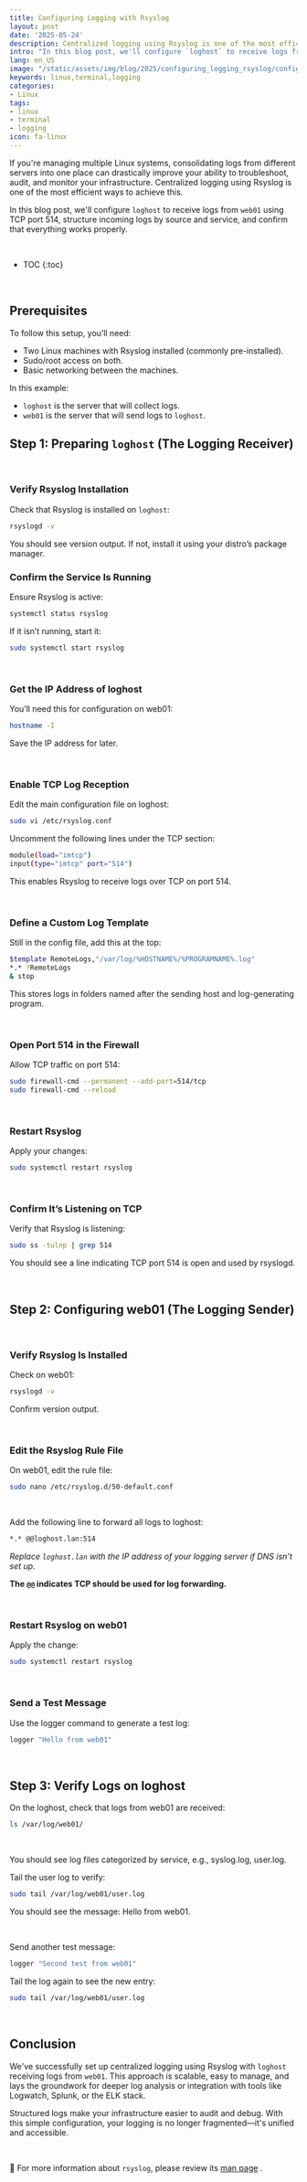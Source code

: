 ```yaml
---
title: Configuring Logging with Rsyslog
layout: post
date: '2025-05-24'
description: Centralized logging using Rsyslog is one of the most efficient ways to achieve logging.
intro: "In this blog post, we'll configure `loghost` to receive logs from `web01` using TCP port 514, structure incoming logs by source and service, and confirm that everything works properly." 
lang: en_US
image: "/static/assets/img/blog/2025/configuring_logging_rsyslog/configuring_logging_rsyslog.jpg"
keywords: linux,terminal,logging
categories:
- Linux
tags:
- linux
- terminal
- logging
icon: fa-linux
---
```


If you're managing multiple Linux systems, consolidating logs from different servers into one place can drastically improve your ability to troubleshoot, audit, and monitor your infrastructure. Centralized logging using Rsyslog is one of the most efficient ways to achieve this.

In this blog post, we'll configure `loghost` to receive logs from `web01` using TCP port 514, structure incoming logs by source and service, and confirm that everything works properly.

<br>

* TOC 
{:toc}

<br>

## Prerequisites

To follow this setup, you’ll need:

- Two Linux machines with Rsyslog installed (commonly pre-installed).
- Sudo/root access on both.
- Basic networking between the machines.

In this example:

- `loghost` is the server that will collect logs.
- `web01` is the server that will send logs to `loghost`.

## Step 1: Preparing `loghost` (The Logging Receiver)

<br>

### Verify Rsyslog Installation

Check that Rsyslog is installed on `loghost`:

```bash
rsyslogd -v
```

You should see version output. If not, install it using your distro’s package manager.

### Confirm the Service Is Running
Ensure Rsyslog is active:

```bash
systemctl status rsyslog
```

If it isn’t running, start it:

```bash
sudo systemctl start rsyslog
```

<br>

### Get the IP Address of loghost
You’ll need this for configuration on web01:

```bash
hostname -I
```

Save the IP address for later.

<br>

### Enable TCP Log Reception
Edit the main configuration file on loghost:

```bash
sudo vi /etc/rsyslog.conf
```

Uncomment the following lines under the TCP section:

```bash
module(load="imtcp")
input(type="imtcp" port="514")
```

This enables Rsyslog to receive logs over TCP on port 514.

<br>

### Define a Custom Log Template
Still in the config file, add this at the top:

```bash
$template RemoteLogs,"/var/log/%HOSTNAME%/%PROGRAMNAME%.log"
*.* ?RemoteLogs
& stop
```

This stores logs in folders named after the sending host and log-generating program.

<br>

### Open Port 514 in the Firewall
Allow TCP traffic on port 514:

```bash
sudo firewall-cmd --permanent --add-port=514/tcp
sudo firewall-cmd --reload
```

<br>

### Restart Rsyslog
Apply your changes:

```bash
sudo systemctl restart rsyslog
```

<br>

### Confirm It’s Listening on TCP
Verify that Rsyslog is listening:

```bash
sudo ss -tulnp | grep 514
```

You should see a line indicating TCP port 514 is open and used by rsyslogd.

<br>

## Step 2: Configuring web01 (The Logging Sender)

<br>

### Verify Rsyslog Is Installed
Check on web01:

```bash
rsyslogd -v
```

Confirm version output.

<br>

### Edit the Rsyslog Rule File
On web01, edit the rule file:

```bash
sudo nano /etc/rsyslog.d/50-default.conf
```

<br>

Add the following line to forward all logs to loghost:

```bash
*.* @@loghost.lan:514
```

*Replace `loghost.lan` with the IP address of your logging server if DNS isn’t set up.*

**The `@@` indicates TCP should be used for log forwarding.**

<br>

### Restart Rsyslog on web01
Apply the change:

```bash
sudo systemctl restart rsyslog
```

<br>

### Send a Test Message
Use the logger command to generate a test log:

```bash
logger "Hello from web01"
```

<br>

## Step 3: Verify Logs on loghost
On the loghost, check that logs from web01 are received:

```bash
ls /var/log/web01/
```

<br>

You should see log files categorized by service, e.g., syslog.log, user.log.

Tail the user log to verify:

```bash
sudo tail /var/log/web01/user.log
```

You should see the message: Hello from web01.

<br>

Send another test message:

```bash
logger "Second test from web01"
```

Tail the log again to see the new entry:

```bash
sudo tail /var/log/web01/user.log
```

<br>

## Conclusion

We've successfully set up centralized logging using Rsyslog with `loghost` receiving logs from `web01`. This approach is scalable, easy to manage, and lays the groundwork for deeper log analysis or integration with tools like Logwatch, Splunk, or the ELK stack.

Structured logs make your infrastructure easier to audit and debug. With this simple configuration, your logging is no longer fragmented—it's unified and accessible.

<br>

📝 For more information about `rsyslog`, please review its [man page](https://linux.die.net/man/8/rsyslogd) .